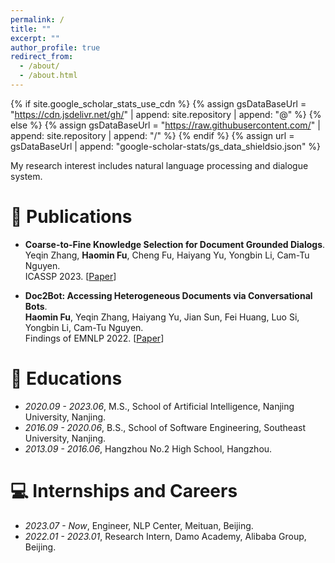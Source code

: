 ```yaml
---
permalink: /
title: ""
excerpt: ""
author_profile: true
redirect_from: 
  - /about/
  - /about.html
---
```


{% if site.google_scholar_stats_use_cdn %}
{% assign gsDataBaseUrl = "https://cdn.jsdelivr.net/gh/" | append: site.repository | append: "@" %}
{% else %}
{% assign gsDataBaseUrl = "https://raw.githubusercontent.com/" | append: site.repository | append: "/" %}
{% endif %}
{% assign url = gsDataBaseUrl | append: "google-scholar-stats/gs_data_shieldsio.json" %}

<span class='anchor' id='about-me'></span>

My research interest includes natural language processing and dialogue system.

[//]: # (# 🔥 News)

[//]: # (- *2022.02*: &nbsp;🎉🎉 Lorem ipsum dolor sit amet, consectetur adipiscing elit. Vivamus ornare aliquet ipsum, ac tempus justo dapibus sit amet. )

[//]: # (- *2022.02*: &nbsp;🎉🎉 Lorem ipsum dolor sit amet, consectetur adipiscing elit. Vivamus ornare aliquet ipsum, ac tempus justo dapibus sit amet. )

# 📝 Publications
- **Coarse-to-Fine Knowledge Selection for Document Grounded Dialogs**. \
Yeqin Zhang, **Haomin Fu**, Cheng Fu, Haiyang Yu, Yongbin Li, Cam-Tu Nguyen. \
ICASSP 2023. [[Paper](https://arxiv.org/pdf/2302.11849)]

- **Doc2Bot: Accessing Heterogeneous Documents via Conversational Bots**. \
**Haomin Fu**, Yeqin Zhang, Haiyang Yu, Jian Sun, Fei Huang, Luo Si, Yongbin Li, Cam-Tu Nguyen. \
Findings of EMNLP 2022. [[Paper](https://arxiv.org/pdf/2210.11060)]

  
# 📖 Educations
- *2020.09 - 2023.06*, M.S., School of Artificial Intelligence, Nanjing University, Nanjing.
- *2016.09 - 2020.06*, B.S., School of Software Engineering, Southeast University, Nanjing.
- *2013.09 - 2016.06*, Hangzhou No.2 High School, Hangzhou.

# 💻 Internships and Careers
- *2023.07 - Now*, Engineer, NLP Center, Meituan, Beijing.
- *2022.01 - 2023.01*, Research Intern, Damo Academy, Alibaba Group, Beijing.
